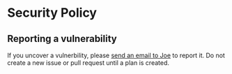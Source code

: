 # Security Policy

## Reporting a vulnerability

If you uncover a vulnerbility, please [send an email to 
Joe](mailto:joe@railsdevs.com) to report it. Do not create a new issue or
pull request until a plan is created.
